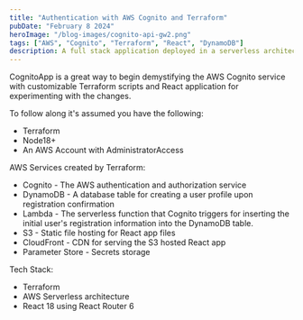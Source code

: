 ```yaml
---
title: "Authentication with AWS Cognito and Terraform"
pubDate: "February 8 2024"
heroImage: "/blog-images/cognito-api-gw2.png"
tags: ["AWS", "Cognito", "Terraform", "React", "DynamoDB"]
description: A full stack application deployed in a serverless architecture created with Terraform that uses AWS Cognito, Lambda, DynamoDB 
---
```


CognitoApp is a great way to begin demystifying the AWS Cognito service with customizable Terraform scripts and React application for experimenting with the changes.

To follow along it's assumed you have the following:
- Terraform 
- Node18+
- An AWS Account with AdministratorAccess 

AWS Services created by Terraform: 
- Cognito - The AWS authentication and authorization service
- DynamoDB - A database table for creating a user profile upon registration confirmation
- Lambda - The serverless function that Cognito triggers for inserting the initial user's registration information into the DynamoDB table.
- S3 - Static file hosting for React app files
- CloudFront - CDN for serving the S3 hosted React app
- Parameter Store - Secrets storage

Tech Stack:
- Terraform
- AWS Serverless architecture 
- React 18 using React Router 6